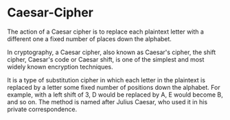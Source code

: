 # Caesar-Cipher

The action of a Caesar cipher is to replace each plaintext letter with a different one a fixed number of places down the alphabet. 

In cryptography, a Caesar cipher, also known as Caesar's cipher, the shift cipher, Caesar's code or Caesar shift, is one of the simplest and most widely known
encryption techniques. 

It is a type of substitution cipher in which each letter in the plaintext is replaced by a letter some fixed number of positions down the
alphabet. For example, with a left shift of 3, D would be replaced by A, E would become B, and so on. The method is named after Julius Caesar, who used it in his
private correspondence. 
